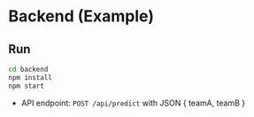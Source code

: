 # Backend (Example)

## Run

```bash
cd backend
npm install
npm start
```

- API endpoint: `POST /api/predict` with JSON { teamA, teamB }
